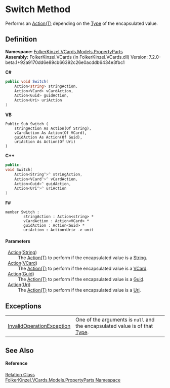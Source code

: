 # Switch Method


Performs an <a href="https://learn.microsoft.com/dotnet/api/system.action-1" target="_blank" rel="noopener noreferrer">Action(T)</a> depending on the <a href="https://learn.microsoft.com/dotnet/api/system.type" target="_blank" rel="noopener noreferrer">Type</a> of the encapsulated value.



## Definition
**Namespace:** <a href="dbd283d2-4531-056c-7d94-281acad42316.md">FolkerKinzel.VCards.Models.PropertyParts</a>  
**Assembly:** FolkerKinzel.VCards (in FolkerKinzel.VCards.dll) Version: 7.2.0-beta.1+92a9170dd6e89cb66392c26e0acddb6434e3fbc1

**C#**
``` C#
public void Switch(
	Action<string> stringAction,
	Action<VCard> vCardAction,
	Action<Guid> guidAction,
	Action<Uri> uriAction
)
```
**VB**
``` VB
Public Sub Switch ( 
	stringAction As Action(Of String),
	vCardAction As Action(Of VCard),
	guidAction As Action(Of Guid),
	uriAction As Action(Of Uri)
)
```
**C++**
``` C++
public:
void Switch(
	Action<String^>^ stringAction, 
	Action<VCard^>^ vCardAction, 
	Action<Guid>^ guidAction, 
	Action<Uri^>^ uriAction
)
```
**F#**
``` F#
member Switch : 
        stringAction : Action<string> * 
        vCardAction : Action<VCard> * 
        guidAction : Action<Guid> * 
        uriAction : Action<Uri> -> unit 
```



#### Parameters
<dl><dt>  <a href="https://learn.microsoft.com/dotnet/api/system.action-1" target="_blank" rel="noopener noreferrer">Action</a>(<a href="https://learn.microsoft.com/dotnet/api/system.string" target="_blank" rel="noopener noreferrer">String</a>)</dt><dd>The <a href="https://learn.microsoft.com/dotnet/api/system.action-1" target="_blank" rel="noopener noreferrer">Action(T)</a> to perform if the encapsulated value is a <a href="https://learn.microsoft.com/dotnet/api/system.string" target="_blank" rel="noopener noreferrer">String</a>.</dd><dt>  <a href="https://learn.microsoft.com/dotnet/api/system.action-1" target="_blank" rel="noopener noreferrer">Action</a>(<a href="23413828-9a4a-2851-b88b-84d0afcb0031.md">VCard</a>)</dt><dd>The <a href="https://learn.microsoft.com/dotnet/api/system.action-1" target="_blank" rel="noopener noreferrer">Action(T)</a> to perform if the encapsulated value is a <a href="23413828-9a4a-2851-b88b-84d0afcb0031.md">VCard</a>.</dd><dt>  <a href="https://learn.microsoft.com/dotnet/api/system.action-1" target="_blank" rel="noopener noreferrer">Action</a>(<a href="https://learn.microsoft.com/dotnet/api/system.guid" target="_blank" rel="noopener noreferrer">Guid</a>)</dt><dd>The <a href="https://learn.microsoft.com/dotnet/api/system.action-1" target="_blank" rel="noopener noreferrer">Action(T)</a> to perform if the encapsulated value is a <a href="https://learn.microsoft.com/dotnet/api/system.guid" target="_blank" rel="noopener noreferrer">Guid</a>.</dd><dt>  <a href="https://learn.microsoft.com/dotnet/api/system.action-1" target="_blank" rel="noopener noreferrer">Action</a>(<a href="https://learn.microsoft.com/dotnet/api/system.uri" target="_blank" rel="noopener noreferrer">Uri</a>)</dt><dd>The <a href="https://learn.microsoft.com/dotnet/api/system.action-1" target="_blank" rel="noopener noreferrer">Action(T)</a> to perform if the encapsulated value is a <a href="https://learn.microsoft.com/dotnet/api/system.uri" target="_blank" rel="noopener noreferrer">Uri</a>.</dd></dl>

## Exceptions
<table>
<tr>
<td><a href="https://learn.microsoft.com/dotnet/api/system.invalidoperationexception" target="_blank" rel="noopener noreferrer">InvalidOperationException</a></td>
<td>One of the arguments is <code>null</code> and the encapsulated value is of that <a href="https://learn.microsoft.com/dotnet/api/system.type" target="_blank" rel="noopener noreferrer">Type</a>.</td></tr>
</table>

## See Also


#### Reference
<a href="a60c8136-a25c-4a75-f501-0a4ae09c4da1.md">Relation Class</a>  
<a href="dbd283d2-4531-056c-7d94-281acad42316.md">FolkerKinzel.VCards.Models.PropertyParts Namespace</a>  
